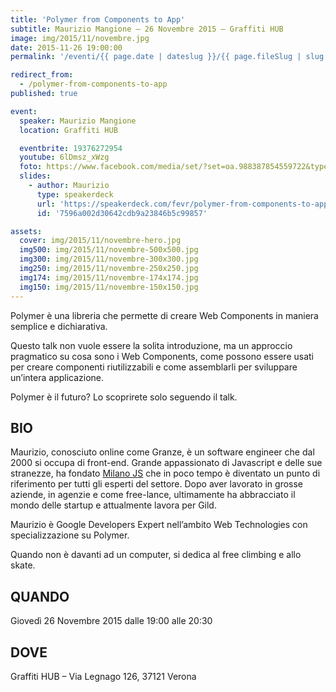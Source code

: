 ```yaml
---
title: 'Polymer from Components to App'
subtitle: Maurizio Mangione – 26 Novembre 2015 – Graffiti HUB
image: img/2015/11/novembre.jpg
date: 2015-11-26 19:00:00
permalink: '/eventi/{{ page.date | dateslug }}/{{ page.fileSlug | slug }}/index.html'

redirect_from:
  - /polymer-from-components-to-app
published: true

event:
  speaker: Maurizio Mangione
  location: Graffiti HUB

  eventbrite: 19376272954
  youtube: 6lDmsz_xWzg
  foto: https://www.facebook.com/media/set/?set=oa.988387854559722&type=3
  slides:
    - author: Maurizio
      type: speakerdeck
      url: 'https://speakerdeck.com/fevr/polymer-from-components-to-app'
      id: '7596a002d30642cdb9a23846b5c99857'

assets:
  cover: img/2015/11/novembre-hero.jpg
  img500: img/2015/11/novembre-500x500.jpg
  img300: img/2015/11/novembre-300x300.jpg
  img250: img/2015/11/novembre-250x250.jpg
  img174: img/2015/11/novembre-174x174.jpg
  img150: img/2015/11/novembre-150x150.jpg
---
```


Polymer è una libreria che permette di creare Web Components in maniera semplice e dichiarativa.

Questo talk non vuole essere la solita introduzione, ma un approccio pragmatico su cosa sono i Web Components,
come possono essere usati per creare componenti riutilizzabili e come assemblarli per sviluppare un’intera applicazione.

Polymer è il futuro? Lo scoprirete solo seguendo il talk.

## BIO

Maurizio, conosciuto online come Granze, è un software engineer che dal 2000 si occupa di front-end.
Grande appassionato di Javascript e delle sue stranezze, ha fondato [Milano JS](http://www.milanojs.com/) che
in poco tempo è diventato un punto di riferimento per tutti gli esperti del settore.
Dopo aver lavorato in grosse aziende, in agenzie e come free-lance, ultimamente ha abbracciato il mondo delle startup
e attualmente lavora per Gild.

Maurizio è Google Developers Expert nell’ambito Web Technologies con specializzazione su Polymer.

Quando non è davanti ad un computer, si dedica al free climbing e allo skate.

## QUANDO

Giovedì 26 Novembre 2015 dalle 19:00 alle 20:30

## DOVE

Graffiti HUB – Via Legnago 126, 37121 Verona
